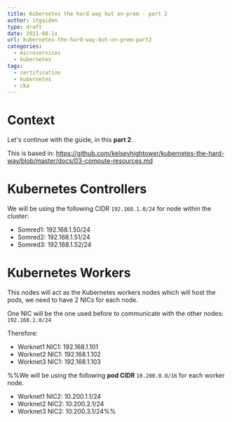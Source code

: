```yaml
---
title: Kubernetes the hard way but on-prem - part 2
author: itgaiden
type: draft
date: 2021-08-1x
url: kubernetes-the-hard-way-but-on-prem-part2
categories:
  - microservices
  - kubernetes
tags:
  - certification
  - kubernetes
  - cka
---
```


# Context

Let's continue with the guide, in this **part 2**.

This is based in: https://github.com/kelseyhightower/kubernetes-the-hard-way/blob/master/docs/03-compute-resources.md



# Kubernetes Controllers

We will be using the following CIDR `192.168.1.0/24` for node within the cluster:

- Somred1: 192.168.1.50/24
- Somred2: 192.168.1.51/24
- Somred3: 192.168.1.52/24

# Kubernetes Workers

This nodes will act as the Kubernetes workers nodes which will host the pods, we need to have 2 NICs for each node.

One NIC will be the one used before to communicate with the other nodes: `192.168.1.0/24`

Therefore:

- Worknet1 NIC1: 192.168.1.101
- Worknet2 NIC1: 192.168.1.102
- Worknet3 NIC1: 192.168.1.103

%%We will be using the following **pod CIDR** `10.200.0.0/16` for each worker node.

- Worknet1 NIC2: 10.200.1.1/24
- Worknet2 NIC2: 10.200.2.1/24
- Worknet3 NIC2: 10.200.3.1/24%%










